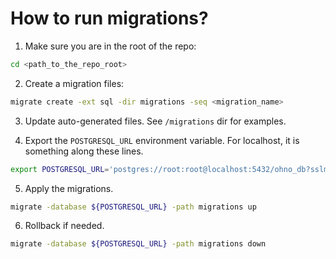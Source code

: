 # How to run migrations?

1. Make sure you are in the root of the repo:

```bash
cd <path_to_the_repo_root>
```

2. Create a migration files:

```bash
migrate create -ext sql -dir migrations -seq <migration_name>
```

3. Update auto-generated files. See `/migrations` dir for examples.

4. Export the `POSTGRESQL_URL` environment variable. For localhost, it is something along these lines.

```bash
export POSTGRESQL_URL='postgres://root:root@localhost:5432/ohno_db?sslmode=disable'
```

5. Apply the migrations.

```bash
migrate -database ${POSTGRESQL_URL} -path migrations up
```

6. Rollback if needed.

```bash
migrate -database ${POSTGRESQL_URL} -path migrations down
```
